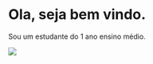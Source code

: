 
# Ola, seja bem vindo.

Sou um estudante do 1 ano ensino médio.

![](https://media.tenor.com/79fbJX1FwqMAAAAd/now-i-am-become-death-oppenheimer.gif)
